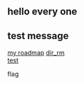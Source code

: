 hello every one
----
test message  
--  
[my roadmap](./roadmap.html)
[dir_rm](./roadmap/roadmap.html)  
[test](./test/test.html)
  
flag
